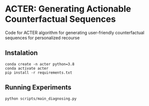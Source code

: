 # ACTER: Generating Actionable Counterfactual Sequences

Code for ACTER algorithm for generating user-friendly counterfactual sequences for personalized recourse


## Instalation

```shell
conda create -n acter python=3.8 
conda activate acter  
pip install -r requirements.txt  
```

## Running Experiments  


```shell
python scripts/main_diagnosing.py

```
